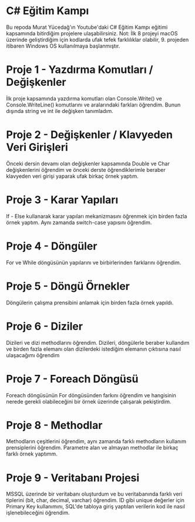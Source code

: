 # C# Eğitim Kampı

Bu repoda Murat Yücedağ'ın Youtube'daki C# Eğitim Kampı eğitimi kapsamında bitirdiğim projelere ulaşabilirsiniz. Not: İlk 8 projeyi macOS üzerinde geliştirdiğim için kodlarda ufak tefek farklılıklar olabilir, 9. projeden itibaren Windows OS kullanılmaya başlanmıştır.

# Proje 1 - Yazdırma Komutları / Değişkenler

İlk proje kapsamında yazdırma komutları olan Console.Write() ve Console.WriteLine() komutlarını ve aralarındaki farkları öğrendim. Bunun dışında string ve int ile değişken tanımladım.

# Proje 2 - Değişkenler / Klavyeden Veri Girişleri

Önceki dersin devamı olan değişkenler kapsamında Double ve Char değişkenlerini öğrendim ve önceki derste öğrendiklerimle beraber klavyeden veri girişi yaparak ufak birkaç örnek yaptım.

# Proje 3 - Karar Yapıları

If - Else kullanarak karar yapıları mekanizmasını öğrenmek için birden fazla örnek yaptım. Aynı zamanda switch-case yapısını öğrendim.

# Proje 4 - Döngüler

For ve While döngüsünün yapılarını ve birbirlerinden farklarını öğrendim. 

# Proje 5 - Döngü Örnekler

Döngülerin çalışma prensibini anlamak için birden fazla örnek yapıldı.

# Proje 6 -  Diziler

Dizileri ve dizi methodlarını öğrendim. Dizileri, döngülerle beraber kullandım ve birden fazla elemanı olan dizilerdeki istediğim elemanın çıktısına nasıl ulaşacağımı öğrendim

# Proje 7 - Foreach Döngüsü

Foreach döngüsünün For döngüsünden farkını öğrendim ve hangisinin nerede gerekli olabileceğini bir örnek üzerinde çalışarak pekiştirdim.

# Proje 8 - Methodlar

Methodların çeşitlerini öğrendim, aynı zamanda farklı methodların kullanım prensiplerini öğrendim. Parametre alan ve almayan methodlar ile birkaç farklı örnek yaptımm.

# Proje 9 - Veritabanı Projesi

MSSQL üzerinde bir veritabanı oluşturdum ve bu veritabanında farklı veri tiplerini (bit, char, decimal, varchar) öğrendim. ID gibi unique değerler için Primary Key kullanımını, SQL'de tabloya giriş yaptılan verilerin kod ile nasıl işlenebileceğini öğrendim.
